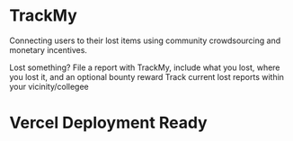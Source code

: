 # TrackMy
Connecting users to their lost items using community crowdsourcing and monetary incentives.

Lost something?
File a report with TrackMy, include what you lost, where you lost it, and an optional bounty reward
Track current lost reports within your vicinity/collegee



# Vercel Deployment Ready
